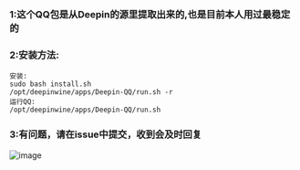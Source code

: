 ### 1:这个QQ包是从Deepin的源里提取出来的,也是目前本人用过最稳定的

### 2:安装方法:
```
安装:
sudo bash install.sh
/opt/deepinwine/apps/Deepin-QQ/run.sh -r
运行QQ:
/opt/deepinwine/apps/Deepin-QQ/run.sh 

```
### 3:有问题，请在issue中提交，收到会及时回复
![image](https://github.com/huangtao00/QQ_for_CentOS7/blob/master/centos.png)
